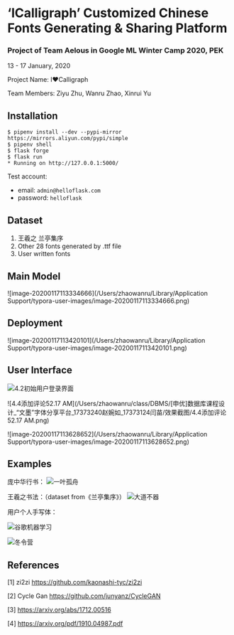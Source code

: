 # ‘ICalligraph’ Customized Chinese Fonts  Generating & Sharing Platform

### Project of Team Aelous in Google ML Winter Camp 2020, PEK

13 - 17 January, 2020

Project Name: I❤️Calligraph

Team Members: Ziyu Zhu, Wanru Zhao, Xinrui Yu

## Installation

```
$ pipenv install --dev --pypi-mirror https://mirrors.aliyun.com/pypi/simple
$ pipenv shell
$ flask forge
$ flask run
* Running on http://127.0.0.1:5000/
```
Test account:
* email: `admin@helloflask.com`
* password: `helloflask`

## Dataset
1. 王羲之 兰亭集序
2. Other 28 fonts generated by .ttf file
3. User written fonts

## Main Model
![image-20200117113334666](/Users/zhaowanru/Library/Application Support/typora-user-images/image-20200117113334666.png)

## Deployment

![image-20200117113420101](/Users/zhaowanru/Library/Application Support/typora-user-images/image-20200117113420101.png)

## User Interface
![4.2初始用户登录界面](/Users/zhaowanru/class/DBMS/[申优]数据库课程设计_“文墨”字体分享平台_17373240赵婉如_17373124闫苗/效果截图/4.2初始用户登录界面.png)

![4.4添加评论52.17 AM](/Users/zhaowanru/class/DBMS/[申优]数据库课程设计_“文墨”字体分享平台_17373240赵婉如_17373124闫苗/效果截图/4.4添加评论52.17 AM.png)



![image-20200117113628652](/Users/zhaowanru/Library/Application Support/typora-user-images/image-20200117113628652.png)

## Examples

庞中华行书：
![一叶孤舟](/Users/zhaowanru/class/google/ICalligraph/ICalligraph/static/images/一叶孤舟.png)

王羲之书法：（dataset from《兰亭集序》）
![大道不器](/Users/zhaowanru/class/google/ICalligraph/ICalligraph/static/images/大道不器.png)

用户个人手写体：

![谷歌机器学习](/Users/zhaowanru/class/google/ICalligraph/ICalligraph/static/images/谷歌机器学习.png)

![冬令营](/Users/zhaowanru/class/google/ICalligraph/ICalligraph/static/images/冬令营.png)

## References
[1] zi2zi https://github.com/kaonashi-tyc/zi2zi

[2] Cycle Gan https://github.com/junyanz/CycleGAN

[3] https://arxiv.org/abs/1712.00516

[4] https://arxiv.org/pdf/1910.04987.pdf